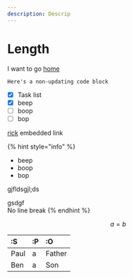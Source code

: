 ```yaml
---
description: Descrip
---
```


# Length

I want to go [home](../)

```text
Here's a non-updating code block
```

* [x] Task list
* [x] beep
* [ ] boop
* [ ] bop

[rick](https://www.youtube.com/watch?v=oHg5SJYRHA0) embedded link



{% hint style="info" %}
* beep
* boop
* bop

gjfldsgjl;ds

gsdgf  
No line break
{% endhint %}

$$
a = b
$$



| :S | :P | :O |
| :--- | :--- | :--- |
| Paul | a | Father |
| Ben | a | Son |


